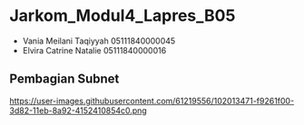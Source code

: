 # Jarkom_Modul4_Lapres_B05

- Vania Meilani Taqiyyah 05111840000045
- Elvira Catrine Natalie 05111840000016

## Pembagian Subnet

https://user-images.githubusercontent.com/61219556/102013471-f9261f00-3d82-11eb-8a92-4152410854c0.png
